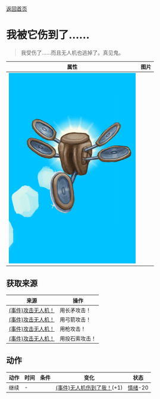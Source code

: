 [返回首页](index.md)  
# 我被它伤到了……  
> 我受伤了……而且无人机也逃掉了。真见鬼。  
  
  属性  |   图片   
 ----  |  ----:   
   |  ![](Sprite/Drone.png)   
  
## 获取来源  
来源  |  操作  
----  |  ----  
[(事件)攻击无人机！](Event_DroneFight.md)  |  用长矛攻击！  
[(事件)攻击无人机！](Event_DroneFight.md)  |  用弓箭攻击！  
[(事件)攻击无人机！](Event_DroneFight.md)  |  用枪攻击！  
[(事件)攻击无人机！](Event_DroneFight.md)  |  用投石索攻击！  
## 动作  
动作  |  时间  |  条件  |  变化  |  状态  
----  |  ----  |  ----  |  ----  |  ----  
继续  |  -  |    |  [(事件)无人机伤到了我！](Event_DroneWoundMajor.md)(+1)  |  [情绪](Morale.md)-20  
